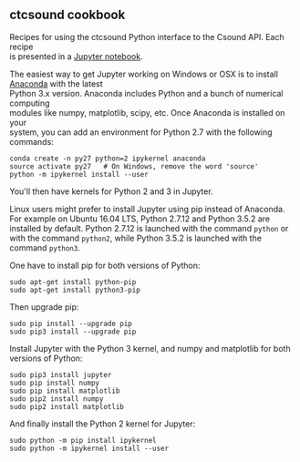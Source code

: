 ## ctcsound cookbook  
Recipes for using the ctcsound Python interface to the Csound API. Each recipe  
is presented in a [Jupyter notebook](http://jupyter.org/).

The easiest way to get Jupyter working on Windows or OSX is to install
[Anaconda](https://www.continuum.io/downloads) with the latest  
Python 3.x version. Anaconda includes Python and a bunch of numerical computing  
modules like numpy, matplotlib, scipy, etc. Once Anaconda is installed on your  
system, you can add an environment for Python 2.7 with the following commands:

```
conda create -n py27 python=2 ipykernel anaconda  
source activate py27   # On Windows, remove the word 'source'  
python -m ipykernel install --user
```

You'll then have kernels for Python 2 and 3 in Jupyter.  

Linux users might prefer to install Jupyter using pip instead of Anaconda.
For example on Ubuntu 16.04 LTS, Python 2.7.12 and Python 3.5.2 are installed
by default. Python 2.7.12 is launched with the command ```python``` or with
the command ```python2```, while Python 3.5.2 is launched with the command
```python3```.  

One have to install pip for both versions of Python:

```
sudo apt-get install python-pip
sudo apt-get install python3-pip
```

Then upgrade pip:

```
sudo pip install --upgrade pip
sudo pip3 install --upgrade pip
```

Install Jupyter with the Python 3 kernel, and numpy and matplotlib for
both versions of Python:

```
sudo pip3 install jupyter
sudo pip install numpy
sudo pip install matplotlib
sudo pip2 install numpy
sudo pip2 install matplotlib
```

And finally install the Python 2 kernel for Jupyter:

```
sudo python -m pip install ipykernel
sudo python -m ipykernel install --user
```
